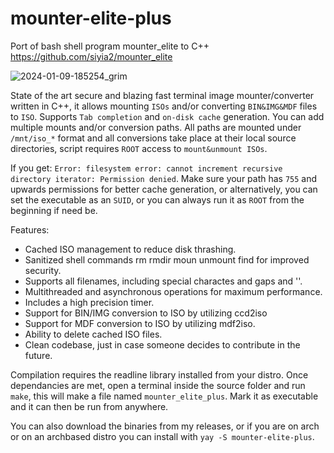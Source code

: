 # mounter-elite-plus
Port of bash shell program mounter_elite to C++ 
https://github.com/siyia2/mounter_elite

![2024-01-09-185254_grim](https://github.com/siyia2/mounter-elite-plus/assets/46220960/43d6bf11-12a4-46a1-bb1b-7c215e40b28a)

State of the art secure and blazing fast terminal image mounter/converter written in C++, it allows mounting `ISOs` and/or converting `BIN&IMG&MDF` files to `ISO`. Supports `Tab completion` and `on-disk cache` generation. 
You can add multiple mounts and/or conversion paths. All paths are mounted under `/mnt/iso_*` format and all conversions take place at their local source directories, script requires `ROOT` access to `mount&unmount ISOs`. 

If you get: `Error: filesystem error: cannot increment recursive directory iterator: Permission denied`.
Make sure your path has `755` and upwards permissions for better cache generation, or alternatively, you can set the executable as an `SUID`, or you can always run it as `ROOT` from the beginning if need be.

Features:
* Cached ISO management to reduce disk thrashing.
* Sanitized shell commands rm rmdir moun unmount find for improved security.
* Supports all filenames, including special charactes and gaps and ''.
* Multithreaded and asynchronous operations for maximum performance.
* Includes a high precision timer.
* Support for BIN/IMG conversion to ISO by utilizing ccd2iso
* Support for MDF conversion to ISO by utilizing mdf2iso.
* Ability to delete cached ISO files.
* Clean codebase, just in case someone decides to contribute in the future.
  
Compilation requires the readline library installed from your distro. 
Once dependancies are met, open a terminal inside the source folder and run `make`, this will make a file named `mounter_elite_plus`.
Mark it as executable and it can then be run from anywhere.

You can also download the binaries from my releases, or if you are on arch or on an archbased distro you can install with `yay -S mounter-elite-plus`.
